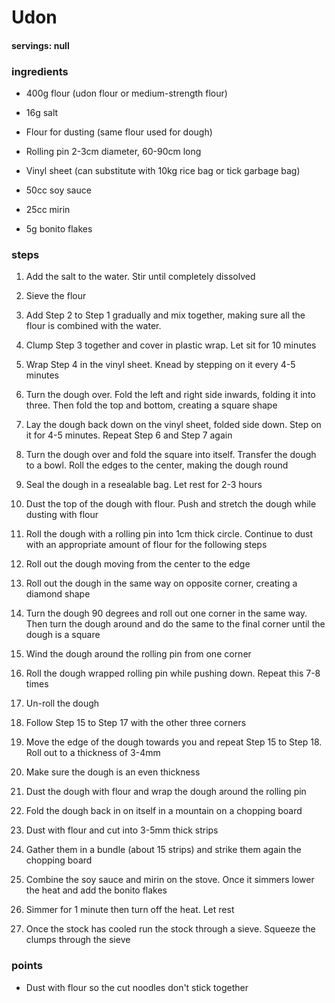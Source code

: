 # Udon
#### servings: null
### ingredients
- 400g flour (udon flour or medium-strength flour)
- 16g salt
- Flour for dusting (same flour used for dough)
- Rolling pin 2-3cm diameter, 60-90cm long
- Vinyl sheet (can substitute with 10kg rice bag or tick garbage bag)

- 50cc soy sauce
- 25cc mirin
- 5g bonito flakes

### steps
1. Add the salt to the water. Stir until completely dissolved

2. Sieve the flour

3. Add Step 2 to Step 1 gradually and mix together, making sure all the flour is combined with the water.

4. Clump Step 3 together and cover in plastic wrap. Let sit for 10 minutes

5. Wrap Step 4 in the vinyl sheet. Knead by stepping on it every 4-5 minutes

6. Turn the dough over. Fold the left and right side inwards, folding it into three. Then fold the top and bottom, creating a square shape

7. Lay the dough back down on the vinyl sheet, folded side down. Step on it for 4-5 minutes. Repeat Step 6 and Step 7 again

8. Turn the dough over and fold the square into itself. Transfer the dough to a bowl. Roll the edges to the center, making the dough round

9. Seal the dough in a resealable bag. Let rest for 2-3 hours

10. Dust the top of the dough with flour. Push and stretch the dough while dusting with flour

11. Roll the dough with a rolling pin into 1cm thick circle. Continue to dust with an appropriate amount of flour for the following steps

12. Roll out the dough moving from the center to the edge

13. Roll out the dough in the same way on opposite corner, creating a diamond shape

14. Turn the dough 90 degrees and roll out one corner in the same way. Then turn the dough around and do the same to the final corner until the dough is a square

15. Wind the dough around the rolling pin from one corner

16. Roll the dough wrapped rolling pin while pushing down. Repeat this 7-8 times

17. Un-roll the dough

18. Follow Step 15 to Step 17 with the other three corners

19. Move the edge of the dough towards you and repeat Step 15 to Step 18. Roll out to a thickness of 3-4mm

20. Make sure the dough is an even thickness

21. Dust the dough with flour and wrap the dough around the rolling pin

22. Fold the dough back in on itself in a mountain on a chopping board

23. Dust with flour and cut into 3-5mm thick strips

24. Gather them in a bundle (about 15 strips) and strike them again the chopping board

25. Combine the soy sauce and mirin on the stove. Once it simmers lower the heat and add the bonito flakes

26. Simmer for 1 minute then turn off the heat. Let rest

27. Once the stock has cooled run the stock through a sieve. Squeeze the clumps through the sieve

### points
- Dust with flour so the cut noodles don't stick together